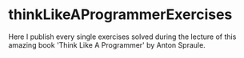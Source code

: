 # thinkLikeAProgrammerExercises
Here I publish every single exercises solved during the lecture of this amazing book 'Think Like A Programmer' by Anton Spraule.
